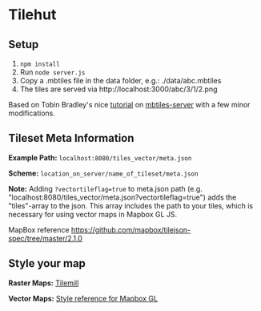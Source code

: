 Tilehut
=======

## Setup

1. `npm install`
2. Run `node server.js`
3. Copy a .mbtiles file in the data folder, e.g.: ./data/abc.mbtiles
3. The tiles are served via http://localhost:3000/abc/3/1/2.png

Based on Tobin Bradley's nice [tutorial](https://www.youtube.com/watch?v=CwAQSKsSQhI) on [mbtiles-server](https://github.com/tobinbradley/mbtiles-server) with a few minor modifications.

## Tileset Meta Information
**Example Path:** `localhost:8080/tiles_vector/meta.json`

**Scheme:** `location_on_server/name_of_tileset/meta.json`
     
**Note:**
Adding `?vectortileflag=true` to meta.json path (e.g. "localhost:8080/tiles_vector/meta.json?vectortileflag=true") adds the "tiles"-array to the json. This array includes the path to your tiles, which is necessary for using vector maps in Mapbox GL JS.

MapBox reference <https://github.com/mapbox/tilejson-spec/tree/master/2.1.0>
    
## Style your map

**Raster Maps:** [Tilemill](https://www.mapbox.com/tilemill/)

**Vector Maps:** [Style reference for Mapbox GL](https://www.mapbox.com/mapbox-gl-style-spec/)
